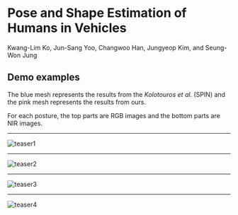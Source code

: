 # Pose and Shape Estimation of Humans in Vehicles
Kwang-Lim Ko, Jun-Sang Yoo, Changwoo Han, Jungyeop Kim, and Seung-Won Jung


## Demo examples

The blue mesh represents the results from the _Kolotouros et al_. (SPIN) and the pink mesh represents the results from ours.

For each posture, the top parts are RGB images and the bottom parts are NIR images. 



---

![teaser1](teaser1.gif)

---

![teaser2](teaser2.gif)

---

![teaser3](teaser3.gif)

---

![teaser4](teaser4.gif)


